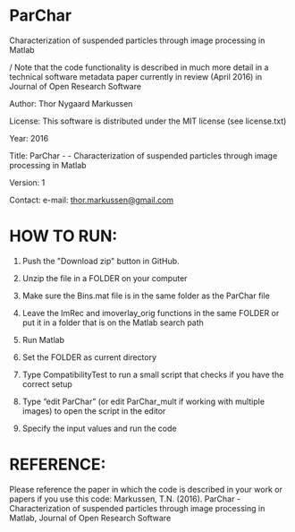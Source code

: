 # ParChar
Characterization of suspended particles through image processing in Matlab

/ Note that the code functionality is described in much more detail in a technical software metadata paper currently in review (April 2016) in Journal of Open Research Software

Author: Thor Nygaard Markussen

License: This software is distributed under the MIT license (see license.txt)

Year: 2016

Title: ParChar - - Characterization of suspended particles through image processing in Matlab

Version: 1

Contact:
e-mail: thor.markussen@gmail.com

# HOW TO RUN:

1) Push the "Download zip" button in GitHub.

2) Unzip the file in a FOLDER on your computer

3) Make sure the Bins.mat file is in the same folder as the ParChar file

4) Leave the ImRec and imoverlay_orig functions in the same FOLDER or put it in a folder that is on the Matlab search path

5) Run Matlab

6) Set the FOLDER as current directory

7) Type CompatibilityTest to run a small script that checks if you have the correct setup

8) Type “edit ParChar” (or edit ParChar_mult if working with multiple images) to open the script in the editor

9) Specify the input values and run the code

# REFERENCE:
Please reference the paper in which the code is described in your work or papers if you use this code:
Markussen, T.N. (2016). ParChar - Characterization of suspended particles through image processing in Matlab, Journal of Open Research Software
